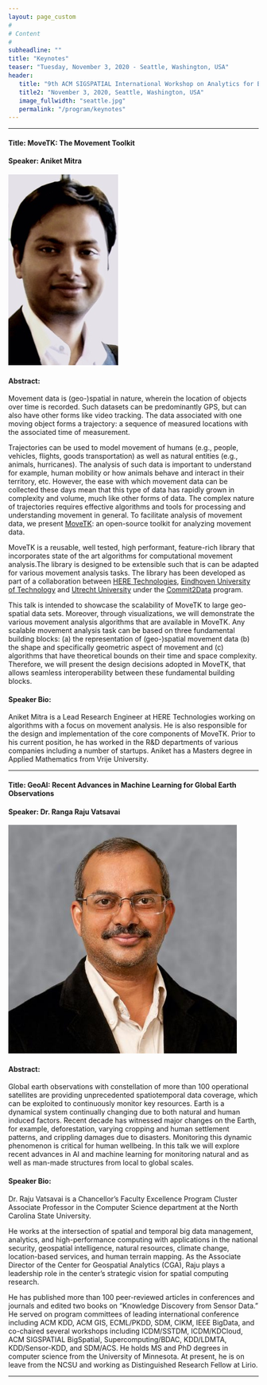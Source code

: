 ```yaml
---
layout: page_custom
#
# Content
#
subheadline: ""
title: "Keynotes"
teaser: "Tuesday, November 3, 2020 - Seattle, Washington, USA"
header:
   title: "9th ACM SIGSPATIAL International Workshop on Analytics for Big Geospatial Data (BigSpatial 2020)"
   title2: "November 3, 2020, Seattle, Washington, USA"
   image_fullwidth: "seattle.jpg"
   permalink: "/program/keynotes"
---
```

  
<style type="text/css">
.image-left {
display: block;
margin-left: auto;
margin-right: 10px;
float: left;
}
</style> 

---------------------------------------
<a id="talk1"> </a> 
  
#### Title: MoveTK: The Movement Toolkit

#### Speaker: Aniket Mitra    
![Aniket Mitra](./images/aniket.jpg)

#### Abstract:    
Movement data is (geo-)spatial in nature, wherein the location of objects over time is recorded. Such datasets can be predominantly GPS, but can also have other forms like video tracking. The data associated with one moving object forms a trajectory: a sequence of measured locations with the associated time of measurement.

Trajectories can be used to model movement of humans (e.g., people, vehicles, flights, goods transportation) as well as natural entities (e.g., animals, hurricanes). The analysis of such data is important to understand for example, human mobility or how animals behave and interact in their territory, etc. However, the ease with which movement data can be collected these days mean that this type of data has rapidly grown in complexity and volume, much like other forms of data. The complex nature of trajectories requires effective algorithms and tools for processing and understanding movement in general. To facilitate analysis of movement data, we present [MoveTK](https://github.com/heremaps/movetk): an open-source toolkit for analyzing movement data.

MoveTK is a reusable, well tested, high performant, feature-rich library that incorporates state of the art algorithms for computational movement analysis.The library is designed to be extensible such that is can be adapted for various movement analysis tasks. The library has been developed as part of a collaboration between [HERE Technologies](https://www.here.com/), [Eindhoven University of Technology](https://alga.win.tue.nl/) and [Utrecht University](https://www.uu.nl/en/research/algorithms/geometric-computing) under the [Commit2Data](https://commit2data.nl/en/commit2data-program/data-handling/data-science-voor-veranderende-data-2/analysis-and-visualization-of-heterogeneous-spatio-temporal-data) program.

This talk is intended to showcase the scalability of MoveTK to large geo-spatial data sets. Moreover, through visualizations, we will demonstrate the various movement analysis algorithms that are available in MoveTK. Any scalable movement analysis task can be based on three fundamental building blocks: (a) the representation of (geo-)spatial movement data (b) the shape and specifically geometric aspect of movement and (c) algorithms that have theoretical bounds on their time and space complexity. Therefore, we will present the design decisions adopted in MoveTK, that allows seamless interoperability between these fundamental building blocks.

#### Speaker Bio: 
Aniket Mitra is a Lead Research Engineer at HERE Technologies working on algorithms with a focus on movement analysis. He is also responsible for the design and implementation of the core components of MoveTK. Prior to his current position, he has worked in the R&D departments of various companies including a number of startups. Aniket has a Masters degree in Applied Mathematics from Vrije University.


---------------------------------------
<a id="talk2"> </a> 
  
#### Title: GeoAI: Recent Advances in Machine Learning for Global Earth Observations

#### Speaker: Dr. Ranga Raju Vatsavai    
![Dr. Ranga Raju Vatsavai](./images/raju.jpg)

#### Abstract:    
Global earth observations with constellation of more than 100 operational satellites are providing unprecedented spatiotemporal data coverage, which can be exploited to continuously monitor key resources. Earth is a dynamical system continually changing due to both natural and human induced factors. Recent decade has witnessed major changes on the Earth, for example, deforestation, varying cropping and human settlement patterns, and crippling damages due to disasters. Monitoring this dynamic phenomenon is critical for human wellbeing. In this talk we will explore recent advances in AI and machine learning for monitoring natural and as well as man-made structures from local to global scales.

#### Speaker Bio: 
Dr. Raju Vatsavai is a Chancellor’s Faculty Excellence Program Cluster Associate Professor in the Computer Science department at the North Carolina State University.

He works at the intersection of spatial and temporal big data management, analytics, and high-performance computing with applications in the national security, geospatial intelligence, natural resources, climate change, location-based services, and human terrain mapping. As the Associate Director of the Center for Geospatial Analytics (CGA), Raju plays a leadership role in the center’s strategic vision for spatial computing research. 

He has published more than 100 peer-reviewed articles in conferences and journals and edited two books on “Knowledge Discovery from Sensor Data.” He served on program committees of leading international conference including ACM KDD, ACM GIS, ECML/PKDD, SDM, CIKM, IEEE BigData, and co-chaired several workshops including ICDM/SSTDM, ICDM/KDCloud, ACM SIGSPATIAL BigSpatial, Supercomputing/BDAC, KDD/LDMTA, KDD/Sensor-KDD, and SDM/ACS. He holds MS and PhD degrees in computer science from the University of Minnesota. At present, he is on leave from the NCSU and working as Distinguished Research Fellow at Lirio.


---------------------------------------

<br />
<br />






